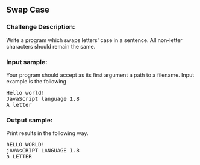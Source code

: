 <h2>Swap Case</h2>

<h3>Challenge Description:</h3>

<p>
    Write a program which swaps letters&apos; case in a sentence.
    All non-letter characters should remain the same.
</p>

<h3>Input sample:</h3>
<p>
    Your program should accept as its first argument a path to a filename. Input example is the following
</p>
<pre>Hello world!
JavaScript language 1.8
A letter</pre>

<h3>Output sample:</h3>

<p>
    Print results in the following way.
</p>

<pre>hELLO WORLD!
jAVAsCRIPT LANGUAGE 1.8
a LETTER</pre>